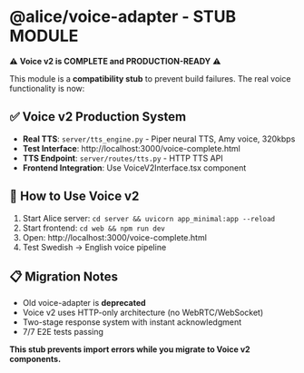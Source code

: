 # @alice/voice-adapter - STUB MODULE

⚠️ **Voice v2 is COMPLETE and PRODUCTION-READY** ⚠️

This module is a **compatibility stub** to prevent build failures. The real voice functionality is now:

## ✅ Voice v2 Production System

- **Real TTS**: `server/tts_engine.py` - Piper neural TTS, Amy voice, 320kbps
- **Test Interface**: http://localhost:3000/voice-complete.html
- **TTS Endpoint**: `server/routes/tts.py` - HTTP TTS API
- **Frontend Integration**: Use VoiceV2Interface.tsx component

## 🚀 How to Use Voice v2

1. Start Alice server: `cd server && uvicorn app_minimal:app --reload`
2. Start frontend: `cd web && npm run dev`  
3. Open: http://localhost:3000/voice-complete.html
4. Test Swedish → English voice pipeline

## 📋 Migration Notes

- Old voice-adapter is **deprecated**
- Voice v2 uses HTTP-only architecture (no WebRTC/WebSocket)
- Two-stage response system with instant acknowledgment
- 7/7 E2E tests passing

**This stub prevents import errors while you migrate to Voice v2 components.**